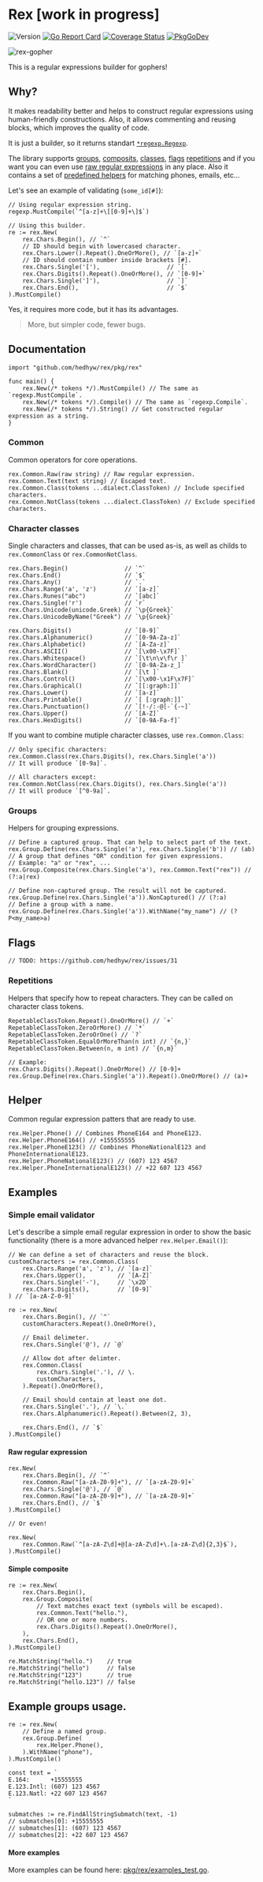 # Rex [work in progress]

![Version](https://img.shields.io/github/v/tag/hedhyw/rex)
[![Go Report Card](https://goreportcard.com/badge/github.com/hedhyw/rex)](https://goreportcard.com/report/github.com/hedhyw/rex)
[![Coverage Status](https://coveralls.io/repos/github/hedhyw/rex/badge.svg?branch=main)](https://coveralls.io/github/hedhyw/rex?branch=main)
[![PkgGoDev](https://pkg.go.dev/badge/github.com/hedhyw/rex)](https://pkg.go.dev/github.com/hedhyw/rex?tab=doc)

![rex-gopher](_docs/gopher.png)

This is a regular expressions builder for gophers!

## Why?

It makes readability better and helps to construct regular expressions using human-friendly constructions. Also, it allows commenting and reusing blocks, which improves the quality of code.

It is just a builder, so it returns standart [`*regexp.Regexp`](https://pkg.go.dev/regexp#Regexp).

The library supports [groups](#groups), [composits](#simple-composite), [classes](#character-classes), [flags](#flags) [repetitions](#repetitions) and if you want you can even use [raw regular expressions](#raw-regular-expression) in any place. Also it contains a set of [predefined helpers](#helper) for matching phones, emails, etc...

Let's see an example of validating (`some_id[#]`):
```golang
// Using regular expression string.
regexp.MustCompile(`^[a-z]+\[[0-9]+\]$`)

// Using this builder.
re := rex.New(
    rex.Chars.Begin(), // `^`
    // ID should begin with lowercased character.
    rex.Chars.Lower().Repeat().OneOrMore(), // `[a-z]+`
    // ID should contain number inside brackets [#].
    rex.Chars.Single('['),                   // `[`
    rex.Chars.Digits().Repeat().OneOrMore(), // `[0-9]+`
    rex.Chars.Single(']'),                   // `]`
    rex.Chars.End(),                         // `$`
).MustCompile()
```

Yes, it requires more code, but it has its advantages.
> More, but simpler code, fewer bugs.

## Documentation

```golang
import "github.com/hedhyw/rex/pkg/rex"

func main() {
    rex.New(/* tokens */).MustCompile() // The same as `regexp.MustCompile`.
    rex.New(/* tokens */).Compile() // The same as `regexp.Compile`.
    rex.New(/* tokens */).String() // Get constructed regular expression as a string.
}
```

### Common

Common operators for core operations.

```golang
rex.Common.Raw(raw string) // Raw regular expression.
rex.Common.Text(text string) // Escaped text.
rex.Common.Class(tokens ...dialect.ClassToken) // Include specified characters.
rex.Common.NotClass(tokens ...dialect.ClassToken) // Exclude specified characters.
```

### Character classes

Single characters and classes, that can be used as-is, as well as childs to `rex.CommonClass` or `rex.CommonNotClass`.

```golang
rex.Chars.Begin()                // `^`
rex.Chars.End()                  // `$`
rex.Chars.Any()                  // `.`
rex.Chars.Range('a', 'z')        // `[a-z]`
rex.Chars.Runes("abc")           // `[abc]`
rex.Chars.Single('r')            // `r`
rex.Chars.Unicode(unicode.Greek) // `\p{Greek}`
rex.Chars.UnicodeByName("Greek") // `\p{Greek}`

rex.Chars.Digits()               // `[0-9]`
rex.Chars.Alphanumeric()         // `[0-9A-Za-z]`
rex.Chars.Alphabetic()           // `[A-Za-z]`
rex.Chars.ASCII()                // `[\x00-\x7F]`
rex.Chars.Whitespace()           // `[\t\n\v\f\r ]`
rex.Chars.WordCharacter()        // `[0-9A-Za-z_]`
rex.Chars.Blank()                // `[\t ]`
rex.Chars.Control()              // `[\x00-\x1F\x7F]`
rex.Chars.Graphical()            // `[[:graph:]]`
rex.Chars.Lower()                // `[a-z]`
rex.Chars.Printable()            // `[ [:graph:]]`
rex.Chars.Punctuation()          // `[!-/:-@[-`{-~]`
rex.Chars.Upper()                // `[A-Z]`
rex.Chars.HexDigits()            // `[0-9A-Fa-f]`
```

If you want to combine mutiple character classes, use `rex.Common.Class`:
```golang
// Only specific characters:
rex.Common.Class(rex.Chars.Digits(), rex.Chars.Single('a'))
// It will produce `[0-9a]`.

// All characters except:
rex.Common.NotClass(rex.Chars.Digits(), rex.Chars.Single('a'))
// It will produce `[^0-9a]`.
```

### Groups

Helpers for grouping expressions.

```golang
// Define a captured group. That can help to select part of the text.
rex.Group.Define(rex.Chars.Single('a'), rex.Chars.Single('b')) // (ab)
// A group that defines "OR" condition for given expressions.
// Example: "a" or "rex", ...
rex.Group.Composite(rex.Chars.Single('a'), rex.Common.Text("rex")) // (?:a|rex)

// Define non-captured group. The result will not be captured.
rex.Group.Define(rex.Chars.Single('a')).NonCaptured() // (?:a)
// Define a group with a name.
rex.Group.Define(rex.Chars.Single('a')).WithName("my_name") // (?P<my_name>a)
```

## Flags

```golang
// TODO: https://github.com/hedhyw/rex/issues/31
```

### Repetitions

Helpers that specify how to repeat characters. They can be called on character class tokens.

```golang
RepetableClassToken.Repeat().OneOrMore() // `+`
RepetableClassToken.ZeroOrMore() // `*`
RepetableClassToken.ZeroOrOne() // `?`
RepetableClassToken.EqualOrMoreThan(n int) // `{n,}`
RepetableClassToken.Between(n, m int) // `{n,m}`

// Example:
rex.Chars.Digits().Repeat().OneOrMore() // [0-9]+
rex.Group.Define(rex.Chars.Single('a')).Repeat().OneOrMore() // (a)+
```

## Helper

Common regular expression patters that are ready to use.

```golang
rex.Helper.Phone() // Combines PhoneE164 and PhoneE123.
rex.Helper.PhoneE164() // +155555555
rex.Helper.PhoneE123() // Combines PhoneNationalE123 and PhoneInternationalE123.
rex.Helper.PhoneNationalE123() // (607) 123 4567
rex.Helper.PhoneInternationalE123() // +22 607 123 4567
```

## Examples

### Simple email validator

Let's describe a simple email regular expression in order to show the basic functionality (there is a more advanced helper `rex.Helper.Email()`):

```golang
// We can define a set of characters and reuse the block.
customCharacters := rex.Common.Class(
    rex.Chars.Range('a', 'z'), // `[a-z]`
    rex.Chars.Upper(),         // `[A-Z]`
    rex.Chars.Single('-'),     // `\x2D`
    rex.Chars.Digits(),        // `[0-9]`
) // `[a-zA-Z-0-9]`

re := rex.New(
    rex.Chars.Begin(), // `^`
    customCharacters.Repeat().OneOrMore(),

    // Email delimeter.
    rex.Chars.Single('@'), // `@`

    // Allow dot after delimter.
    rex.Common.Class(
        rex.Chars.Single('.'), // \.
        customCharacters,
    ).Repeat().OneOrMore(),

    // Email should contain at least one dot.
    rex.Chars.Single('.'), // `\.`
    rex.Chars.Alphanumeric().Repeat().Between(2, 3),

    rex.Chars.End(), // `$`
).MustCompile()
```

#### Raw regular expression

```golang
rex.New(
    rex.Chars.Begin(), // `^`
    rex.Common.Raw("[a-zA-Z0-9]+"), // `[a-zA-Z0-9]+`
    rex.Chars.Single('@'), // `@`
    rex.Common.Raw("[a-zA-Z0-9]+"), // `[a-zA-Z0-9]+`
    rex.Chars.End(), // `$`
).MustCompile()

// Or even!

rex.New(
    rex.Common.Raw(`^[a-zA-Z\d]+@[a-zA-Z\d]+\.[a-zA-Z\d]{2,3}$`),
).MustCompile()
```

#### Simple composite

```golang
re := rex.New(
    rex.Chars.Begin(),
    rex.Group.Composite(
        // Text matches exact text (symbols will be escaped).
        rex.Common.Text("hello."),
        // OR one or more numbers.
        rex.Chars.Digits().Repeat().OneOrMore(),
    ),
    rex.Chars.End(),
).MustCompile()

re.MatchString("hello.")    // true
re.MatchString("hello")     // false
re.MatchString("123")       // true
re.MatchString("hello.123") // false
```

## Example groups usage.

```golang
re := rex.New(
    // Define a named group.
    rex.Group.Define(
        rex.Helper.Phone(),
    ).WithName("phone"),
).MustCompile()

const text = `
E.164:      +15555555
E.123.Intl: (607) 123 4567
E.123.Natl: +22 607 123 4567
`

submatches := re.FindAllStringSubmatch(text, -1)
// submatches[0]: +15555555
// submatches[1]: (607) 123 4567
// submatches[2]: +22 607 123 4567
```

#### More examples

More examples can be found here: [pkg/rex/examples_test.go](pkg/rex/examples_test.go).
